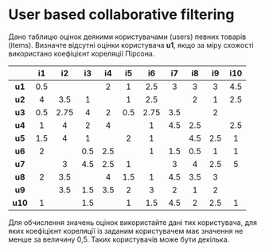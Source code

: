 # User based collaborative filtering

Дано таблицю оцінок деякими користувачами (users) певних товарів (items). Визначте відсутні оцінки користувача **u1**, якщо за міру схожості використано коефіцієнт кореляції Пірсона.

|  | i1 | i2 | i3 | i4 | i5 | i6 | i7 | i8 | i9 | i10 |
| :-: | :-: | :-: | :-: | :-: | :-: | :-: | :-: | :-: | :-: | :-: |
| **u1** | 0.5 |  |  | 2 | 1 | 2.5 | 3 | 3 | 3 | 4.5 |
| **u2** | 4 | 3.5 | 1 |  | 1 | 2.5 |  | 2 | 1 | 2.5 |
| **u3** | 0.5 | 2.75 | 4 | 2 | 0.5 | 2.75 | 3.5 |  | 2 |  |
| **u4** | 1 | 4 | 2 | 4 |  | 1 | 4.5 | 2.5 |  | 2.5 |
| **u5** | 1.5 | 4 | 1 |  | 2 | 1 |  | 4.5 | 2.5 | 1 |
| **u6** | 2 |  | 0.5 | 2.5 |  | 1 | 1.5 | 0.5 | 1 | 1 |
| **u7** |  | 3 | 4.5 | 2.5 | 1 |  | 3 | 4 | 2.5 | 5 |
| **u8** | 2 | 3.5 |  | 4 | 1.5 | 1 | 4.5 | 3.5 | 3 |  |
| **u9** |  | 3.5 | 1.5 | 3.5 | 2 | 3 | 2 | 1 | 2 |  |
| **u10** | 1 |  | 1.5 |  | 1 | 1.5 | 4.5 | 2 | 2.5 | 1 |

Для обчислення значень оцінок використайте дані тих користувача, для яких коефіцієнт кореляції із заданим користувачем має значення не менше за величину 0,5. Таких користувачів може бути декілька.